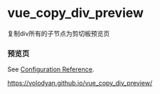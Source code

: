 # vue_copy_div_preview
复制div所有的子节点为剪切板预览页


### 预览页
See [Configuration Reference](https://volodyan.github.io/vue_copy_div_preview/).

https://volodyan.github.io/vue_copy_div_preview/
```
